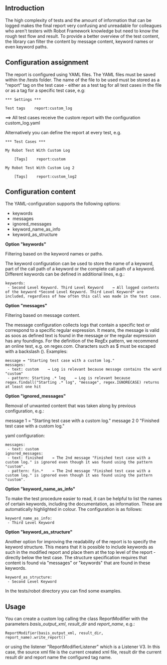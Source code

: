 ## Introduction 
The high complexity of tests and the amount of information that can be logged makes the final report very confusing and unreadable for colleagues who aren't testers with Robot Framework knowledge but need to know the rough test flow and result. To provide a better overview of the test content, the library can filter the content by message content, keyword names or even keyword paths.

## Configuration assignment

The report is configured using YAML files. The YAML files must be saved within the /tests folder. The name of the file to be used must be stored as a "report" tag on the test case - either as a test tag for all test cases in the file or as a tag for a specific test case, e.g:
```shell
*** Settings ***

Test tags    report:custom_log
```
==> All test cases receive the custom report with the configuration custom_log.yaml

Alternatively you can define the report at every test, e.g. 

```shell
*** Test Cases ***

My Robot Test With Custom Log

    [Tags]    report:custom

My Robot Test With Custom Log 2

    [Tags]    report:custom_log2
```

## Configuration content

The YAML-configuration supports the following options:
 - keywords
 - messages
 - ignored_messages
 - keyword_name_as_info
 - keyword_as_structure

**Option "keywords"**

Filtering based on the keyword names or paths.

The keyword configuration can be used to store the name of a keyword, part of the call path of a keyword or the complete call path of a keyword. Different keywords can be defined in additional lines, e.g.:
```shell
keywords:
 - Second Level Keyword. Third Level Keyword    → All logged contents of the keyword *Second Level Keyword. Third Level Keyword* are included, regardless of how often this call was made in the test case.
```

**Option "messages"**

Filtering based on message content.

The message configuration collects logs that contain a specific text or correspond to a specific regular expression. It means, the message is valid as soos as defined text is found in the message or the regular expression has any foundings. For the definition of the RegEx pattern, we recommend an online test, e.g. on regex.com. Characters such as $ must be escaped with a backslash (\).
Examples: 
```shell
message = "Starting test case with a custom log."
messages:
 - text: custom    → Log is relevant because message contains the word "custom" 
 - pattern: Starting .* log    → Log is relevant because regex.findall("Starting .* log", "message", regex.IGNORECASE) returns at least one hit
```

**Option "ignored_messages"**

Removal of unwanted content that was taken along by previous configuration, e.g.:

message 1 = "Starting test case with a custom log."
message 2 0 "Finished test case with a custom log."

yaml configuration: 
```shell
messages:
 - text: custom
ignored_messages:
 - text: finished    → The 2nd message "Finished test case with a custom log." is ignored even though it was found using the pattern "custom".
 - pattern: fin.*    → The 2nd message "Finished test case with a custom log." is ignored even though it was found using the pattern "custom".
```

**Option "keyword_name_as_info"**

To make the test procedure easier to read, it can be helpful to list the names of certain keywords, including the documentation, as information. These are automatically highlighted in colour. The configuration is as follows:
```shell
keyword_name_as_info:
 - Third Level Keyword
```

**Option "keyword_as_structure"**

Another option for improving the readability of the report is to specify the keyword structure. This means that it is possible to include keywords as such in the modified report and place them at the top level of the report - directly below the test case. The structure specification requires that content is found via "messages" or "keywords" that are found in these keywords.
```shell
keyword_as_structure:
 - Second Level Keyword
```

In the tests/robot directory you can find some examples.

## Usage
You can create a custom log calling the class ReportModifier with the parameters *basis_output_xml*, *result_dir* and *report_name*, e.g.:
```shell
ReportModifier(basis_output_xml, result_dir, report_name).write_report()
```

or using the listener "ReportModifierListener" which is a Listener V3. In this case, the source xml file is the current created xml file, result dir the current result dir and report name the configured tag name.
